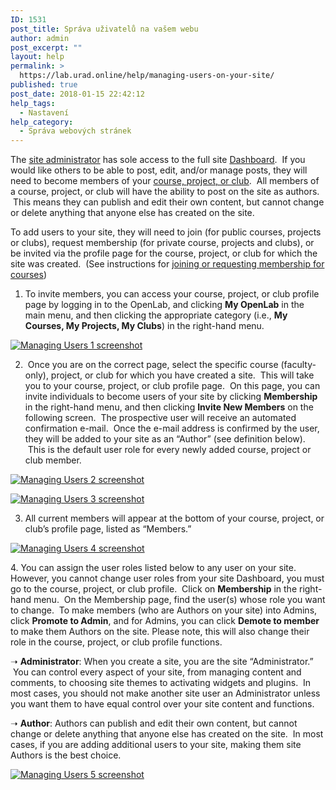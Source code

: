 ```yaml
---
ID: 1531
post_title: Správa uživatelů na vašem webu
author: admin
post_excerpt: ""
layout: help
permalink: >
  https://lab.urad.online/help/managing-users-on-your-site/
published: true
post_date: 2018-01-15 22:42:12
help_tags:
  - Nastavení
help_category:
  - Správa webových stránek
---
```

The <a title="Who can build a Site?" href="https://lab.urad.online/help/who-can-build-a-site/">site administrator</a> has sole access to the full site <a title="What is the Site Dashboard?" href="https://lab.urad.online/help/what-is-the-site-dashboard/">Dashboard</a>.  If you would like others to be able to post, edit, and/or manage posts, they will need to become members of your <a href="https://lab.urad.online/help/help-category/courses-projects-clubs/">course, project, or club</a>.  All members of a course, project, or club will have the ability to post on the site as authors.  This means they can publish and edit their own content, but cannot change or delete anything that anyone else has created on the site.

To add users to your site, they will need to join (for public courses, projects or clubs), request membership (for private course, projects and clubs), or be invited via the profile page for the course, project, or club for which the site was created.  (See instructions for <a title="Joining a course" href="https://lab.urad.online/help/joining-a-course/">joining or requesting membership for courses</a>)

1. To invite members, you can access your course, project, or club profile page by logging in to the OpenLab, and clicking <strong>My OpenLab</strong> in the main menu, and then clicking the appropriate category (i.e., <strong>My Courses, My Projects, My Clubs</strong>) in the right-hand menu.

<a href="https://lab.urad.online/wp-content/uploads/2012/08/managing_users_on_your_site1.png"><img class="alignnone wp-image-36877 size-full" src="https://openlab.citytech.cuny.edu/wp-content/uploads/2012/08/managing_users_on_your_site1.png" alt="Managing Users 1 screenshot" /></a>

2.  Once you are on the correct page, select the specific course (faculty-only), project, or club for which you have created a site.  This will take you to your course, project, or club profile page.  On this page, you can invite individuals to become users of your site by clicking <strong>Membership</strong> in the right-hand menu, and then clicking <strong>Invite New Members</strong> on the following screen.  The prospective user will receive an automated confirmation e-mail.  Once the e-mail address is confirmed by the user, they will be added to your site as an “Author” (see definition below).  This is the default user role for every newly added course, project or club member.

<a href="https://lab.urad.online/wp-content/uploads/2012/08/managing_users_on_your_site2.png"><img class="alignnone wp-image-36878 size-full" src="https://openlab.citytech.cuny.edu/wp-content/uploads/2012/08/managing_users_on_your_site2.png" alt="Managing Users 2 screenshot" /></a>

<a href="https://lab.urad.online/wp-content/uploads/2012/08/managing_users_on_your_site3.png"><img class="alignnone wp-image-36879 size-full" src="https://openlab.citytech.cuny.edu/wp-content/uploads/2012/08/managing_users_on_your_site3.png" alt="Managing Users 3 screenshot" /></a>

3. All current members will appear at the bottom of your course, project, or club’s profile page, listed as “Members.”

<a href="https://lab.urad.online/wp-content/uploads/2012/08/managing_users_on_your_site4.png"><img class="alignnone wp-image-36880 size-full" src="https://openlab.citytech.cuny.edu/wp-content/uploads/2012/08/managing_users_on_your_site4.png" alt="Managing Users 4 screenshot" /></a>
<p dir="ltr">4. You can assign the user roles listed below to any user on your site.  However, you cannot change user roles from your site Dashboard, you must go to the course, project, or club profile.  Click on <strong>Membership</strong> in the right-hand menu.  On the Membership page, find the user(s) whose role you want to change.  To make members (who are Authors on your site) into Admins, click <strong>Promote to Admin</strong>, and for Admins, you can click <strong>Demote to member</strong> to make them Authors on the site. Please note, this will also change their role in the course, project, or club profile functions.</p>
<p dir="ltr">➝ <strong>Administrator</strong>: When you create a site, you are the site “Administrator.”  You can control every aspect of your site, from managing content and comments, to choosing site themes to activating widgets and plugins.  In most cases, you should not make another site user an Administrator unless you want them to have equal control over your site content and functions.</p>
<p dir="ltr">➝ <strong>Author</strong>: Authors can publish and edit their own content, but cannot change or delete anything that anyone else has created on the site.  In most cases, if you are adding additional users to your site, making them site Authors is the best choice.</p>
<p dir="ltr"><a href="https://lab.urad.online/wp-content/uploads/2012/08/managing_users_on_your_site5.png"><img class="alignnone wp-image-36881 size-full" src="https://openlab.citytech.cuny.edu/wp-content/uploads/2012/08/managing_users_on_your_site5.png" alt="Managing Users 5 screenshot" /></a></p>